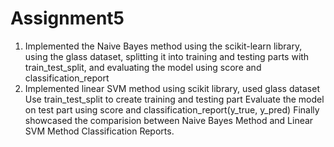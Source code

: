 # Assignment5
1) Implemented the Naive Bayes method using the scikit-learn library, using the glass dataset,
   splitting it into training and testing parts with train_test_split,
   and evaluating the model using score and classification_report
2) Implemented linear SVM method using scikit library, used glass dataset
   Use train_test_split to create training and testing part
   Evaluate the model on test part using score and
   classification_report(y_true, y_pred)
   Finally showcased the comparision between Naive Bayes Method and Linear SVM Method Classification Reports.
